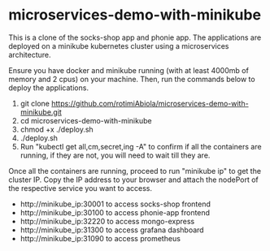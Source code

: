 # microservices-demo-with-minikube
This is a clone of the socks-shop app and phonie app. The applications are deployed on a minikube kubernetes cluster using a microservices architecture.

Ensure you have docker and minikube running (with at least 4000mb of memory and 2 cpus) on your machine. Then, run the commands below to deploy the applications.

1. git clone https://github.com/rotimiAbiola/microservices-demo-with-minikube.git
2. cd microservices-demo-with-minikube
3. chmod +x ./deploy.sh
4. ./deploy.sh
5. Run "kubectl get all,cm,secret,ing -A" to confirm if all the containers are running, if they are not, you will need to wait till they are.

Once all the containers are running, proceed to run "minikube ip" to get the cluster IP. Copy the IP address to your browser and attach the nodePort of the respective service you want to access.

* http://minikube_ip:30001 to access socks-shop frontend
* http://minikube_ip:30100 to access phonie-app frontend
* http://minikube_ip:32220 to access mongo-express
* http://minikube_ip:31300 to access grafana dashboard
* http://minikube_ip:31090 to access prometheus




